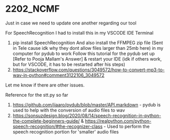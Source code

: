 # 2202_NCMF
Just in case we need to update one another regarding our tool

For SpeechRecognition I had to install this in my VSCODE IDE Terminal
1. pip install SpeechRecognition
And also install the FFMPEG zip file (Sent in Tele cause idk why they dont allow files larger than 25mb here) in my computer for pydub to work
Follow this tutorial for the pydub set up [Refer to Pooja Mallam's Answer] & restart your IDE (idk if others work, but for VSCODE, it has to be restarted after his steps)
2. https://stackoverflow.com/questions/3049572/how-to-convert-mp3-to-wav-in-python#comment3122106_3049572

Let me know if there are other issues. 

Reference for the stt.py so far
1. https://github.com/jiaaro/pydub/blob/master/API.markdown - pydub is used to help with the conversion of audio files to wav 
2. https://sonsuzdesign.blog/2020/08/14/speech-recognition-in-python-the-complete-beginners-guide/ & https://realpython.com/python-speech-recognition/#the-recognizer-class - Used to perform the speech recognition portion for 'smaller' audio files 
